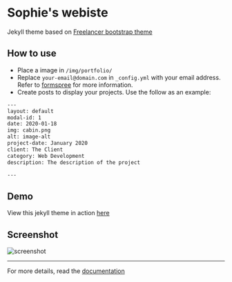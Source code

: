 Sophie's webiste
=========================

Jekyll theme based on [Freelancer bootstrap theme ](http://startbootstrap.com/template-overviews/freelancer/)

## How to use
 - Place a image in `/img/portfolio/`
 - Replace `your-email@domain.com` in `_config.yml` with your email address. Refer to [formspree](http://formspree.io/) for more information.
 - Create posts to display your projects. Use the follow as an example:
```txt
---
layout: default
modal-id: 1
date: 2020-01-18
img: cabin.png
alt: image-alt
project-date: January 2020
client: The Client
category: Web Development
description: The description of the project

---
```

## Demo
View this jekyll theme in action [here](https://jeromelachaud.com/freelancer-theme)

## Screenshot
![screenshot](https://raw.githubusercontent.com/jeromelachaud/freelancer-theme/master/screenshot.png)

---------
For more details, read the [documentation](http://jekyllrb.com/)
